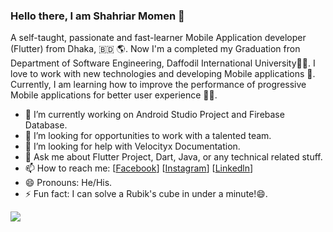 ### Hello there, I am Shahriar Momen 👋
A self-taught, passionate and fast-learner Mobile Application developer (Flutter) from Dhaka, 🇧🇩 🌎. Now I'm a completed my Graduation fron Department of Software Engineering, Daffodil International University👨‍🎓. I love to work with new technologies and developing Mobile applications 🔭. Currently, I am learning how to improve the performance of progressive Mobile applications for better user experience 🌱🚀.

- 🔭 I’m currently working on Android Studio Project and Firebase Database.
- 👯 I’m looking for opportunities to work with a talented team.
- 🤔 I’m looking for help with Velocityx Documentation.
- 💬 Ask me about Flutter Project, Dart, Java, or any technical related stuff.
- 📫 How to reach me: [[Facebook](https://www.facebook.com/shahriar.momen.9)]      [[Instagram](https://www.instagram.com/shahriar.momen.9/)]     [[Linkedln](https://www.linkedin.com/in/shahriar-momen-6155421b8/)]
- 😄 Pronouns: He/His.
- ⚡ Fun fact: I can solve a Rubik's cube in under a minute!😄.

<img src="https://github-readme-stats.vercel.app/api?username=shahriar-swe&&show_icons=true&title_color=ffffff&icon_color=bb2acf&text_color=daf7dc&bg_color=191919">
